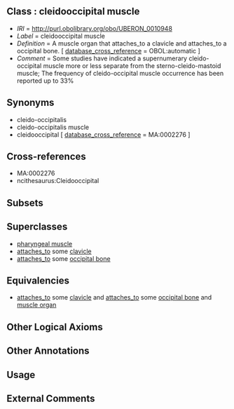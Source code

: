
## Class : cleidooccipital muscle

 * *IRI* = http://purl.obolibrary.org/obo/UBERON_0010948
 * *Label* = cleidooccipital muscle
 * *Definition* = A muscle organ that attaches_to a clavicle and attaches_to a occipital bone. [ [database_cross_reference](../../ef/oboInOwl#hasDbXref.md) = OBOL:automatic ]
 * *Comment* = Some studies have indicated a supernumerary cleido-occipital muscle more or less separate from the sterno-cleido-mastoid muscle; The frequency of cleido-occipital muscle occurrence has been reported up to 33%

## Synonyms

 * cleido-occipitalis
 * cleido-occipitalis muscle
 * cleidooccipital [ [database_cross_reference](../../ef/oboInOwl#hasDbXref.md) = MA:0002276 ]

## Cross-references

 * MA:0002276
 * ncithesaurus:Cleidooccipital

## Subsets


## Superclasses

 * [pharyngeal muscle](../../UBERON/33/UBERON_0000933.md)
 * [attaches_to](../../RO/71/RO_0002371.md) some [clavicle](../../UBERON/05/UBERON_0001105.md)
 * [attaches_to](../../RO/71/RO_0002371.md) some [occipital bone](../../UBERON/76/UBERON_0001676.md)

## Equivalencies

 * [attaches_to](../../RO/71/RO_0002371.md) some [clavicle](../../UBERON/05/UBERON_0001105.md) and [attaches_to](../../RO/71/RO_0002371.md) some [occipital bone](../../UBERON/76/UBERON_0001676.md) and [muscle organ](../../UBERON/30/UBERON_0001630.md)

## Other Logical Axioms


## Other Annotations


## Usage


## External Comments

